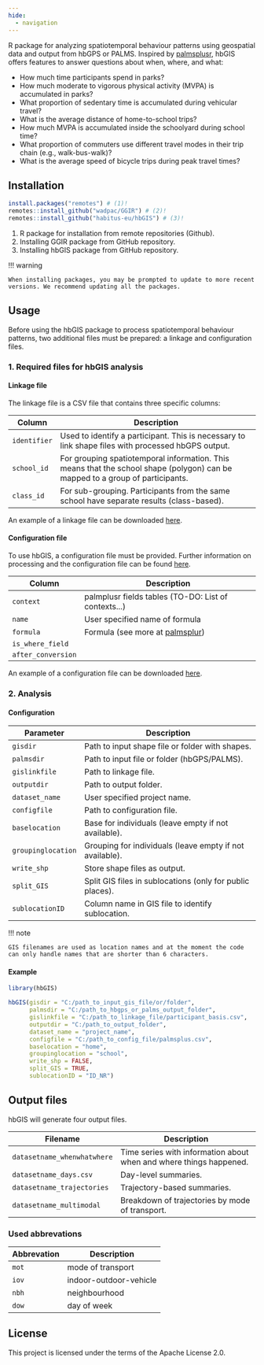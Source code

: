 ```yaml
---
hide:
  - navigation
---
```


R package for analyzing spatiotemporal behaviour patterns using geospatial data and output from hbGPS or PALMS. Inspired by [palmsplusr](https://thets.github.io/palmsplusr), hbGIS offers features to answer questions about when, where, and what:

- How much time participants spend in parks?
- How much moderate to vigorous physical activity (MVPA) is accumulated in parks?
- What proportion of sedentary time is accumulated during vehicular travel?
- What is the average distance of home-to-school trips?
- How much MVPA is accumulated inside the schoolyard during school time?
- What proportion of commuters use different travel modes in their trip chain (e.g., walk-bus-walk)?
- What is the average speed of bicycle trips during peak travel times?

## Installation

``` r
install.packages("remotes") # (1)!
remotes::install_github("wadpac/GGIR") # (2)!
remotes::install_github("habitus-eu/hbGIS") # (3)!
```

1. R package for installation from remote repositories (Github).
2. Installing GGIR package from GitHub repository.
3. Installing hbGIS package from GitHub repository.

!!! warning

    When installing packages, you may be prompted to update to more recent versions. We recommend updating all the packages.

## Usage

Before using the hbGIS package to process spatiotemporal behaviour patterns, two additional files must be prepared: a linkage and configuration files.

### 1. Required files for hbGIS analysis

#### Linkage file

The linkage file is a CSV file that contains three specific columns:

| Column               | Description                                                                                                                                       |
| ---------------------| ------------------------------------------------------------------------------------------------------------------------------------------------- |
| `identifier`         | Used to identify a participant. This is necessary to link shape files with processed hbGPS output.                                                |
| `school_id`          | For grouping spatiotemporal information. This means that the school shape (polygon) can be mapped to a group of participants.                     |
| `class_id`           | For sub-grouping. Participants from the same school have separate results (class-based).                                                          |

An example of a linkage file can be downloaded [here](../assets/linkage.csv).

#### Configuration file

To use hbGIS, a configuration file must be provided. Further information on processing and the configuration file can be found [here](https://github.com/habitus-eu/hbGIS/blob/main/documentation.md).

| Column             | Description                                                                                                                                       |
| -------------------| ------------------------------------------------------------------------------------------------------------------------------------------------- |
| `context`          | palmplusr fields tables (TO-DO: List of contexts...)                                                                                              |
| `name`             | User specified name of formula                                                                                                                    |
| `formula`          | Formula (see more at [palmsplur](https://thets.github.io/palmsplusr/articles/article-3-building-formulas.html))                                   |
| `is_where_field`   |                                                                                                                                         |
| `after_conversion` |                                                                                                                                          |

An example of a configuration file can be downloaded [here](../assets/configs/config_hbGIS.csv).

### 2. Analysis

#### Configuration

| Parameter               | Description                                                                                                                                       |
| ----------------------- | ------------------------------------------------------------------------------------------------------------------------------------------------- |
| `gisdir`                | Path to input shape file or folder with shapes.                                                                                                   |
| `palmsdir`              | Path to input file or folder (hbGPS/PALMS).                                                                                                       |
| `gislinkfile`           | Path to linkage file.                                                                                                                             |
| `outputdir`             | Path to output folder.                                                                                                                            |
| `dataset_name`          | User specified project name.                                                                                                                      |
| `configfile`            | Path to configuration file.                                                                                                                       |
| `baselocation`          | Base for individuals (leave empty if not available).                                                                                              |
| `groupinglocation`      | Grouping for individuals (leave empty if not available).                                                                                          |
| `write_shp`             | Store shape files as output.                                                                                                                      |
| `split_GIS`             | Split GIS files in sublocations (only for public places).                                                                                         |
| `sublocationID`         | Column name in GIS file to identify sublocation.                                                                                                  |


!!! note

    GIS filenames are used as location names and at the moment the code can only handle names that are shorter than 6 characters.

#### Example

``` r
library(hbGIS)

hbGIS(gisdir = "C:/path_to_input_gis_file/or/folder",
      palmsdir = "C:/path_to_hbgps_or_palms_output_folder",
      gislinkfile = "C:/path_to_linkage_file/participant_basis.csv",
      outputdir = "C:/path_to_output_folder",
      dataset_name = "project_name",
      configfile = "C:/path_to_config_file/palmsplus.csv",
      baselocation = "home",
      groupinglocation = "school",
      write_shp = FALSE, 
      split_GIS = TRUE, 
      sublocationID = "ID_NR")
```

## Output files

hbGIS will generate four output files.

| Filename                    | Description                                                        |
| --------------------------- | ------------------------------------------------------------------ |
| `datasetname_whenwhatwhere` | Time series with information about when and where things happened. |
| `datasetname_days.csv`      | Day-level summaries.                                               |
| `datasetname_trajectories`  | Trajectory-based summaries.                                        |
| `datasetname_multimodal`    | Breakdown of trajectories by mode of transport.                    |

### Used abbrevations

| Abbrevation | Description      |
| ------------- | -------------- |
| `mot` | mode of transport      |
| `iov` | indoor-outdoor-vehicle |
| `nbh` | neighbourhood          |
| `dow` | day of week            |

## License

This project is licensed under the terms of the Apache License 2.0.